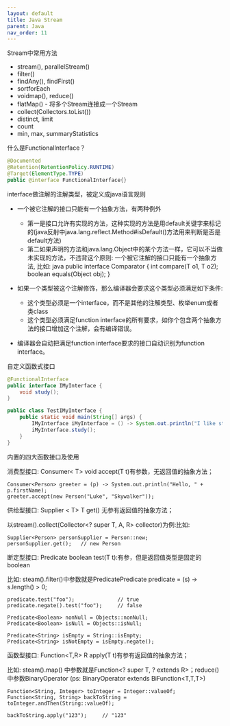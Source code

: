 ```yaml
---
layout: default
title: Java Stream
parent: Java
nav_order: 11
---
```



Stream中常用方法

- stream(), parallelStream()
- filter()
- findAny(), findFirst()
- sortforEach 
- voidmap(), reduce()
- flatMap() - 将多个Stream连接成一个Stream
- collect(Collectors.toList())
- distinct, limit
- count
- min, max, summaryStatistics


什么是FunctionalInterface？
```java
@Documented
@Retention(RetentionPolicy.RUNTIME)
@Target(ElementType.TYPE)
public @interface FunctionalInterface{}
```

interface做注解的注解类型，被定义成java语言规则
- 一个被它注解的接口只能有一个抽象方法，有两种例外
  - 第一是接口允许有实现的方法，这种实现的方法是用default关键字来标记的(java反射中java.lang.reflect.Method#isDefault()方法用来判断是否是default方法)
  - 第二如果声明的方法和java.lang.Object中的某个方法一样，它可以不当做未实现的方法，不违背这个原则: 一个被它注解的接口只能有一个抽象方法, 比如: java public interface Comparator<T> { int compare(T o1, T o2); boolean equals(Object obj); } 
  
- 如果一个类型被这个注解修饰，那么编译器会要求这个类型必须满足如下条件: 
   - 这个类型必须是一个interface，而不是其他的注解类型、枚举enum或者类class
   - 这个类型必须满足function interface的所有要求，如你个包含两个抽象方法的接口增加这个注解，会有编译错误。
- 编译器会自动把满足function interface要求的接口自动识别为function interface。
 

自定义函数式接口

```java
@FunctionalInterface
public interface IMyInterface {
    void study();
}

public class TestIMyInterface {
    public static void main(String[] args) {
        IMyInterface iMyInterface = () -> System.out.println("I like study");
        iMyInterface.study();
    }
}
``` 

内置的四大函数接口及使用

消费型接口: Consumer< T> void accept(T t)有参数，无返回值的抽象方法；

```
Consumer<Person> greeter = (p) -> System.out.println("Hello, " + p.firstName);
greeter.accept(new Person("Luke", "Skywalker"));
```

供给型接口: Supplier < T> T get() 无参有返回值的抽象方法；

以stream().collect(Collector<? super T, A, R> collector)为例:比如:
```
Supplier<Person> personSupplier = Person::new;
personSupplier.get();   // new Person
```

断定型接口: Predicate<T> boolean test(T t):有参，但是返回值类型是固定的boolean

比如: steam().filter()中参数就是PredicatePredicate<String> predicate = (s) -> s.length() > 0;

```
predicate.test("foo");              // true
predicate.negate().test("foo");     // false

Predicate<Boolean> nonNull = Objects::nonNull;
Predicate<Boolean> isNull = Objects::isNull;

Predicate<String> isEmpty = String::isEmpty;
Predicate<String> isNotEmpty = isEmpty.negate();
```

函数型接口: Function<T,R> R apply(T t)有参有返回值的抽象方法；

比如: steam().map() 中参数就是Function<? super T, ? extends R>；reduce()中参数BinaryOperator<T> (ps: BinaryOperator<T> extends BiFunction<T,T,T>)

```
Function<String, Integer> toInteger = Integer::valueOf;
Function<String, String> backToString = toInteger.andThen(String::valueOf);

backToString.apply("123");     // "123"
```


